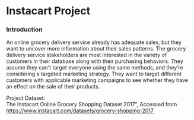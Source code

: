 # Instacart Project
### Introduction
An online grocery delivery service already has adequate sales, but they want to uncover more information about their sales patterns. The grocery delivery service stakeholders are most interested in the variety of customers in their database along with their purchasing behaviors. They assume they can't target everyone using the same methods, and they’re considering a targeted marketing strategy. They want to target different customers with applicable marketing campaigns to see whether they have an effect on the sale of their products.  
  
Project Dataset:  
The Instacart Online Grocery Shopping Dataset 2017”, Accessed from https://www.instacart.com/datasets/grocery-shopping-2017
